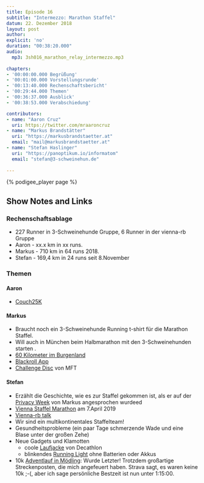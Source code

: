 ```yaml
---
title: Episode 16
subtitle: "Intermezzo: Marathon Staffel"
datum: 22. Dezember 2018
layout: post
author: 
explicit: 'no'
duration: "00:38:20.000"
audio:
  mp3: 3sh016_marathon_relay_intermezzo.mp3
  
chapters:
- '00:00:00.000 Begrüßung'
- '00:01:00.000 Vorstellungsrunde'
- '00:13:40.000 Rechenschaftsbericht'
- '00:29:44.000 Themen'
- '00:36:37.000 Ausblick'
- '00:38:53.000 Verabschiedung'

contributors:
- name: "Aaron Cruz"
  uri: https://twitter.com/mraaroncruz
- name: "Markus Brandstätter"
  uri: "https://markusbrandstaetter.at"
  email: "mail@markusbrandstaetter.at"
- name: "Stefan Haslinger"
  uri: "https://panoptikum.io/informatom"
  email: "stefan@3-schweinehun.de"
  
---
```


{% podigee_player page %}

## Show Notes and Links

### Rechenschaftsablage

* 227 Runner in 3-Schweinehunde Gruppe, 6 Runner in der vienna-rb Gruppe
* Aaron - xx.x km in xx runs.
* Markus - 710 km in 64 runs 2018.
* Stefan - 169,4 km in 24 runs seit 8.November


### Themen

#### Aaron

* [Couch25K](http://www.c25k.com/)

#### Markus

* Braucht noch ein 3-Schweinehunde Running t-shirt für die Marathon Staffel.
* Will auch in München beim Halbmarathon mit den 3-Schweinehunden starten .
* [60 Kilometer im Burgenland](https://www.24stundenburgenland.com)
* [Blackroll App](https://www.blackroll.com/de/blackroll-app)
* [Challenge Disc](https://www.mft-company.com/challenge-disc-2-0-das-upgrade-fur-jeden-laufer-zu-hause/) 
  von MFT 
 
#### Stefan

* Erzählt die Geschichte, wie es zur Staffel gekommen ist, als er auf der 
  [Privacy Week](https://privacyweek.at/) von Markus angesprochen wurdeed 
* [Vienna Staffel Marathon](https://www.vienna-marathon.com/?surl=2e2a7a2e57d1578bf33a559b20c463f6#goto-relay) 
  am 7.April 2019
* [Vienna-rb talk](https://www.informatom.com/presentations/tracker/#1)
* Wir sind ein multikontinentales Staffelteam!
* Gesundheitsprobleme (ein paar Tage schmerzende Wade und eine Blase unter der 
  großen Zehe)
* Neue Gadgets und Klamotten
  * coole [Laufjacke](https://www.decathlon.at/laufjacke-kiprun-evolutiv-gelb-id_8394821.html) 
    von Decathlon
  * blinkendes [Running Light](https://www.decathlon.at/lauflicht-autonom-id_8501574.html) 
    ohne Batterien oder Akkus
* 10k [Adventlauf in Mödling](http://www.altstadtadventlauf.at/): Wurde Letzter! 
  Trotzdem großartige Streckenposten, die mich angefeuert haben. 
  Strava sagt, es waren keine 10k ;-(, aber ich sage persönliche Bestzeit ist 
  nun unter 1:15:00.
